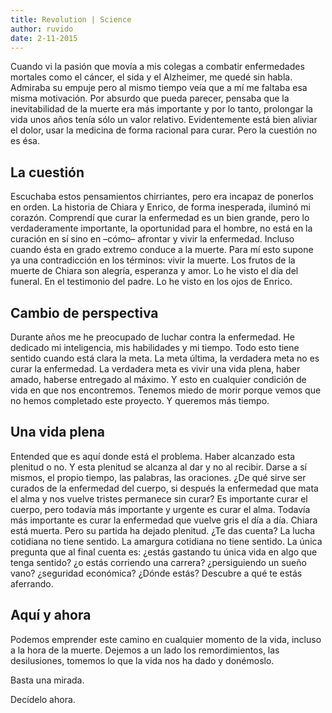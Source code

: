 ```yaml
---
title: Revolution | Science
author: ruvido
date: 2-11-2015
---
```


Cuando vi la pasión que movía a mis colegas a combatir enfermedades mortales como el cáncer, el sida y el Alzheimer, me quedé sin habla. Admiraba su empuje pero al mismo tiempo veía que a mí me faltaba esa misma motivación. Por absurdo que pueda parecer, pensaba que la inevitabilidad de la muerte era más importante y por lo tanto, prolongar la vida unos años tenía sólo un valor relativo. Evidentemente está bien aliviar el dolor, usar la medicina de forma racional para curar. Pero la cuestión no es ésa.

## La cuestión

Escuchaba estos pensamientos chirriantes, pero era incapaz de ponerlos en orden. La historia de Chiara y Enrico, de forma inesperada, iluminó mi corazón. Comprendí que curar la enfermedad es un bien grande, pero lo verdaderamente importante, la oportunidad para el hombre, no está en la curación en sí sino en –cómo– afrontar y vivir la enfermedad. Incluso cuando ésta en grado extremo conduce a la muerte. Para mí esto supone ya una contradicción en los términos: vivir la muerte. Los frutos de la muerte de Chiara son alegría, esperanza y amor. Lo he visto el día del funeral. En el testimonio del padre. Lo he visto en los ojos de Enrico. 

## Cambio de perspectiva

Durante años me he preocupado de luchar contra la enfermedad. He dedicado mi inteligencia, mis habilidades y mi tiempo. Todo esto tiene sentido cuando está clara la meta. La meta última, la verdadera meta no es curar la enfermedad. La verdadera meta es vivir una vida plena, haber amado, haberse entregado al máximo. Y esto en cualquier condición de vida en que nos encontremos. Tenemos miedo de morir porque vemos que no hemos completado este proyecto. Y queremos más tiempo.

## Una vida plena

Entended que es aquí donde está el problema. Haber alcanzado esta plenitud o no. Y esta plenitud se alcanza al dar y no al recibir. Darse a sí mismos, el propio tiempo, las palabras, las oraciones. ¿De qué sirve ser curados de la enfermedad del cuerpo, si después la enfermedad que mata el alma y nos vuelve tristes permanece sin curar? Es importante curar el cuerpo, pero todavía más importante y urgente es curar el alma. Todavía más importante es curar la enfermedad que vuelve gris el día a día. Chiara está muerta. Pero su partida ha dejado plenitud. ¿Te das cuenta? La lucha cotidiana no tiene sentido. La amargura cotidiana no tiene sentido. La única pregunta que al final cuenta es: ¿estás gastando tu única vida en algo que tenga sentido? ¿o estás corriendo una carrera? ¿persiguiendo un sueño vano? ¿seguridad económica? ¿Dónde estás? Descubre a qué te estás aferrando.

## Aquí y ahora

Podemos emprender este camino en cualquier momento de la vida, incluso a la hora de la muerte. Dejemos a un lado los remordimientos, las desilusiones, tomemos lo que la vida nos ha dado y donémoslo. 

Basta una mirada. 

Decídelo ahora. 
